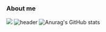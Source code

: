 ### About me
<img src="https://img.shields.io/badge/Python-3766AB?style=flat-square&logo=Python&logoColor=white"/></a>
![header](https://capsule-render.vercel.app/api?type=Waving&color=auto&height=50&section=header&text=JAEIN'S%20github!&fontSize=50)
![Anurag's GitHub stats](https://github-readme-stats.vercel.app/api?username=simjaein&show_icons=true&theme=radical)

